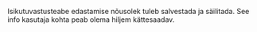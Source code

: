 Isikutuvastusteabe edastamise nõusolek tuleb salvestada ja säilitada. See info
kasutaja kohta peab olema hiljem kättesaadav.
